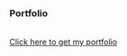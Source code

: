 <h3>Portfolio</h3>
<br>
<a href="https://snobbarjaffer-123.github.io/myPortfolio/" target="_blank" class="text-blue-600 hover:underline mt-2 block">Click here to get my portfolio</a>
